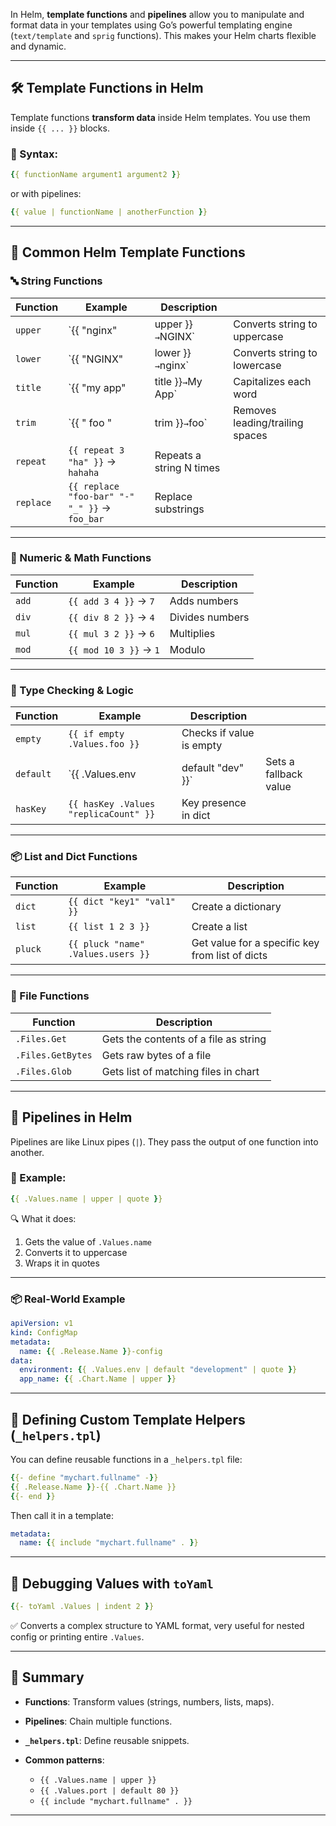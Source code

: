 In Helm, **template functions** and **pipelines** allow you to manipulate and format data in your templates using Go’s powerful templating engine (`text/template` and `sprig` functions). This makes your Helm charts flexible and dynamic.

---

## 🛠 Template Functions in Helm

Template functions **transform data** inside Helm templates. You use them inside `{{ ... }}` blocks.

### 🔹 Syntax:

```yaml
{{ functionName argument1 argument2 }}
```

or with pipelines:

```yaml
{{ value | functionName | anotherFunction }}
```

---

## 🧰 Common Helm Template Functions

### 🔤 String Functions

| Function  | Example                                       | Description              |                                 |
| --------- | --------------------------------------------- | ------------------------ | ------------------------------- |
| `upper`   | \`{{ "nginx"                                  | upper }}`→`NGINX\`       | Converts string to uppercase    |
| `lower`   | \`{{ "NGINX"                                  | lower }}`→`nginx\`       | Converts string to lowercase    |
| `title`   | \`{{ "my app"                                 | title }}`→`My App\`      | Capitalizes each word           |
| `trim`    | \`{{ " foo "                                  | trim }}`→`foo\`          | Removes leading/trailing spaces |
| `repeat`  | `{{ repeat 3 "ha" }}` → `hahaha`              | Repeats a string N times |                                 |
| `replace` | `{{ replace "foo-bar" "-" "_" }}` → `foo_bar` | Replace substrings       |                                 |

---

### 🔢 Numeric & Math Functions

| Function | Example                | Description     |
| -------- | ---------------------- | --------------- |
| `add`    | `{{ add 3 4 }}` → `7`  | Adds numbers    |
| `div`    | `{{ div 8 2 }}` → `4`  | Divides numbers |
| `mul`    | `{{ mul 3 2 }}` → `6`  | Multiplies      |
| `mod`    | `{{ mod 10 3 }}` → `1` | Modulo          |

---

### 🧪 Type Checking & Logic

| Function  | Example                               | Description              |                       |
| --------- | ------------------------------------- | ------------------------ | --------------------- |
| `empty`   | `{{ if empty .Values.foo }}`          | Checks if value is empty |                       |
| `default` | \`{{ .Values.env                      | default "dev" }}\`       | Sets a fallback value |
| `hasKey`  | `{{ hasKey .Values "replicaCount" }}` | Key presence in dict     |                       |

---

### 📦 List and Dict Functions

| Function | Example                            | Description                                     |
| -------- | ---------------------------------- | ----------------------------------------------- |
| `dict`   | `{{ dict "key1" "val1" }}`         | Create a dictionary                             |
| `list`   | `{{ list 1 2 3 }}`                 | Create a list                                   |
| `pluck`  | `{{ pluck "name" .Values.users }}` | Get value for a specific key from list of dicts |

---

### 📁 File Functions

| Function          | Description                           |
| ----------------- | ------------------------------------- |
| `.Files.Get`      | Gets the contents of a file as string |
| `.Files.GetBytes` | Gets raw bytes of a file              |
| `.Files.Glob`     | Gets list of matching files in chart  |

---

## 🔄 Pipelines in Helm

Pipelines are like Linux pipes (`|`). They pass the output of one function into another.

### 🔹 Example:

```yaml
{{ .Values.name | upper | quote }}
```

🔍 What it does:

1. Gets the value of `.Values.name`
2. Converts it to uppercase
3. Wraps it in quotes

---

### 📦 Real-World Example

```yaml
apiVersion: v1
kind: ConfigMap
metadata:
  name: {{ .Release.Name }}-config
data:
  environment: {{ .Values.env | default "development" | quote }}
  app_name: {{ .Chart.Name | upper }}
```

---

## 🔧 Defining Custom Template Helpers (`_helpers.tpl`)

You can define reusable functions in a `_helpers.tpl` file:

```yaml
{{- define "mychart.fullname" -}}
{{ .Release.Name }}-{{ .Chart.Name }}
{{- end }}
```

Then call it in a template:

```yaml
metadata:
  name: {{ include "mychart.fullname" . }}
```

---

## 🧠 Debugging Values with `toYaml`

```yaml
{{- toYaml .Values | indent 2 }}
```

✅ Converts a complex structure to YAML format, very useful for nested config or printing entire `.Values`.

---

## 🚀 Summary

* **Functions**: Transform values (strings, numbers, lists, maps).
* **Pipelines**: Chain multiple functions.
* **`_helpers.tpl`**: Define reusable snippets.
* **Common patterns**:

  * `{{ .Values.name | upper }}`
  * `{{ .Values.port | default 80 }}`
  * `{{ include "mychart.fullname" . }}`

---
